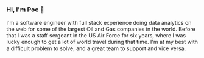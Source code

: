 ### Hi, I'm Poe  👋

I'm a software engineer with full stack experience doing data analytics on the web for some of the largest Oil and Gas companies in the world. Before that I was a staff sergeant in the US Air Force for six years, where I was lucky enough to get a lot of world travel during that time.  I'm at my best with a difficult problem to solve, and a great team to support and vice versa. 

<!--
**omegafury/omegafury** is a ✨ _special_ ✨ repository because its `README.md` (this file) appears on your GitHub profile.

Here are some ideas to get you started:

- 🔭 I’m currently working on ...
- 🌱 I’m currently learning ...
- 👯 I’m looking to collaborate on ...
- 🤔 I’m looking for help with ...
- 💬 Ask me about ...
- 📫 How to reach me: ...
- 😄 Pronouns: ...
- ⚡ Fun fact: ...
-->
